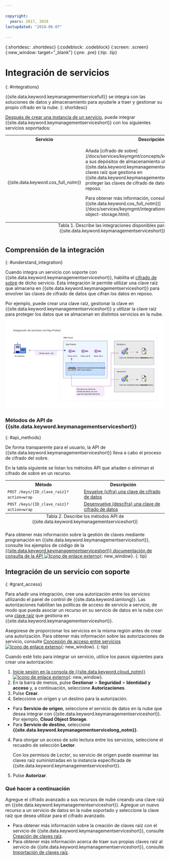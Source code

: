 ```yaml
---

copyright:
  years: 2017, 2018
lastupdated: "2018-06-07"

---
```


{:shortdesc: .shortdesc}
{:codeblock: .codeblock}
{:screen: .screen}
{:new_window: target="_blank"}
{:pre: .pre}
{:tip: .tip}

# Integración de servicios
{: #integrations}

{{site.data.keyword.keymanagementservicefull}} se integra con las soluciones de datos y almacenamiento para ayudarle a traer y gestionar su propio cifrado en la nube.
{: shortdesc}

[Después de crear una instancia de un servicio](/docs/services/keymgmt/keyprotect_provision.html), puede integrar {{site.data.keyword.keymanagementserviceshort}} con los siguientes servicios soportados:

<table>
    <tr>
        <th>Servicio</th>
        <th>Descripción</th>
    </tr>
    <tr>
        <td>
          <p>{{site.data.keyword.cos_full_notm}}</p>
        </td>
        <td>
          <p>Añada [cifrado de sobre](/docs/services/keymgmt/concepts/keyprotect_envelope.html) a sus depósitos de almacenamiento utilizando {{site.data.keyword.keymanagementserviceshort}}. Utilice claves raíz que gestiona en {{site.data.keyword.keymanagementserviceshort}} para proteger las claves de cifrado de datos que cifran los datos en reposo.</p>
          <p>Para obtener más información, consulte [Integración con {{site.data.keyword.cos_full_notm}}](/docs/services/keymgmt/integrations/keyprotect_cloud-object-storage.html).</p>
        </td>
    </tr>
   <caption style="caption-side:bottom;">Tabla 1. Describe las integraciones disponibles para {{site.data.keyword.keymanagementserviceshort}}</caption>
</table>

## Comprensión de la integración 
{: #understand_integration}

Cuando integra un servicio con soporte con {{site.data.keyword.keymanagementserviceshort}}, habilita el [cifrado de sobre](/docs/services/keymgmt/concepts/keyprotect_envelope.html) de dicho servicio. Esta integración le permite utilizar una clave raíz que almacena en {{site.data.keyword.keymanagementserviceshort}} para envolver las claves de cifrado de datos que cifran los datos en reposo. 

Por ejemplo, puede crear una clave raíz, gestionar la clave en {{site.data.keyword.keymanagementserviceshort}} y utilizar la clave raíz para proteger los datos que se almacenan en distintos servicios en la nube.

![El diagrama muestra una vista contextual de la integración de {{site.data.keyword.keymanagementserviceshort}}.](../images/kp-integrations_min.svg)

### Métodos de API de {{site.data.keyword.keymanagementserviceshort}}
{: #api_methods}

De forma transparente para el usuario, la API de {{site.data.keyword.keymanagementserviceshort}} lleva a cabo el proceso de cifrado del sobre.  

En la tabla siguiente se listan los métodos API que añaden o eliminan el cifrado de sobre en un recurso.

<table>
  <tr>
    <th>Método</th>
    <th>Descripción</th>
  </tr>
  <tr>
    <td><code>POST /keys/{ID_clave_raíz}?action=wrap</code></td>
    <td><a href="/docs/services/keymgmt/keyprotect_wrap_keys.html">Envuelve (cifra) una clave de cifrado de datos</a></td>
  </tr>
  <tr>
    <td><code>POST /keys/{ID_clave_raíz}?action=wrap</code></td>
    <td><a href="/docs/services/keymgmt/keyprotect_unwrap_keys.html">Desenvuelve (descifra) una clave de cifrado de datos</a></td>
  </tr>
  <caption style="caption-side:bottom;">Tabla 2. Describe los métodos API de {{site.data.keyword.keymanagementserviceshort}}</caption>
</table>

Para obtener más información sobre la gestión de claves mediante programación en {{site.data.keyword.keymanagementserviceshort}}, consulte los ejemplos de código de la [{{site.data.keyword.keymanagementserviceshort}} documentación de consulta de la API ![Icono de enlace externo](../../../icons/launch-glyph.svg "Icono de enlace externo")](https://console.bluemix.net/apidocs/639){: new_window}.
{: tip}

## Integración de un servicio con soporte
{: #grant_access}

Para añadir una integración, cree una autorización entre los servicios utilizando el panel de control de {{site.data.keyword.iamlong}}. Las autorizaciones habilitan las políticas de acceso de servicio a servicio, de modo que pueda asociar un recurso en su servicio de datos en la nube con una [clave raíz](/docs/services/keymgmt/concepts/keyprotect_envelope.html#key_types) que gestiona en {{site.data.keyword.keymanagementserviceshort}}.

Asegúrese de proporcionar los servicios en la misma región antes de crear una autorización. Para obtener más información sobre las autorizaciones de servicio, consulte [Concesión de acceso entre servicios ![Icono de enlace externo](../../../icons/launch-glyph.svg "Icono de enlace externo")](/docs/iam/authorizations.html){: new_window}.
{: tip}

Cuando esté listo para integrar un servicio, utilice los pasos siguientes para crear una autorización:

1. [Inicie sesión en la consola de {{site.data.keyword.cloud_notm}} ![Icono de enlace externo](../../../icons/launch-glyph.svg "Icono de enlace externo")](https://console.bluemix.net/){: new_window}.
2. En la barra de menús, pulse **Gestionar** &gt; **Seguridad** &gt; **Identidad y acceso** y, a continuación, seleccione **Autorizaciones**. 
3. Pulse **Crear**.
4. Seleccione un origen y un destino para la autorización.
 
  - Para **Servicio de origen**, seleccione el servicio de datos en la nube que desea integrar con {{site.data.keyword.keymanagementserviceshort}}. Por ejemplo, **Cloud Object Storage**.
  - Para **Servicio de destino**, seleccione **{{site.data.keyword.keymanagementservicelong_notm}}**. 
4. Para otorgar un acceso de solo lectura entre los servicios, seleccione el recuadro de selección **Lector**.

    Con los permisos de _Lector_, su servicio de origen puede examinar las claves raíz suministradas en la instancia especificada de {{site.data.keyword.keymanagementserviceshort}}.
5. Pulse **Autorizar**.

### Qué hacer a continuación

Agregue el cifrado avanzado a sus recursos de nube creando una clave raíz en {{site.data.keyword.keymanagementserviceshort}}. Agregue un nuevo recurso a un servicio de datos en la nube soportado y seleccione la clave raíz que desea utilizar para el cifrado avanzado.

- Para obtener más información sobre la creación de claves raíz con el servicio de {{site.data.keyword.keymanagementserviceshort}}, consulte [Creación de claves raíz](/docs/services/keymgmt/keyprotect_create_root.html).
- Para obtener más información acerca de traer sus propias claves raíz al servicio de {{site.data.keyword.keymanagementserviceshort}}, consulte [Importación de claves raíz](/docs/services/keymgmt/keyprotect_import_root.html).


